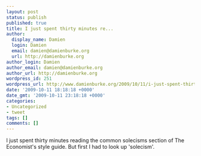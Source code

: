 ```yaml
---
layout: post
status: publish
published: true
title: I just spent thirty minutes re...
author:
  display_name: Damien
  login: Damien
  email: damien@damienburke.org
  url: http://damienburke.org
author_login: Damien
author_email: damien@damienburke.org
author_url: http://damienburke.org
wordpress_id: 251
wordpress_url: http://www.damienburke.org/2009/10/11/i-just-spent-thirty-minutes-re-2/
date: '2009-10-11 18:18:18 +0000'
date_gmt: '2009-10-11 23:18:18 +0000'
categories:
- Uncategorized
- tweet
tags: []
comments: []
---
```

<p>I just spent thirty minutes reading the common solecisms section of The Economist's style guide. But first I had to look up 'solecism'.</p>
